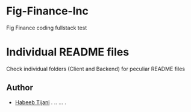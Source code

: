 # Fig-Finance-Inc

Fig Finance coding fullstack test

# Individual README files

Check individual folders (Client and Backend) for peculiar README files

## Author

- [Habeeb Tijani](https://github.com/xperience001)
.
..
...
.
